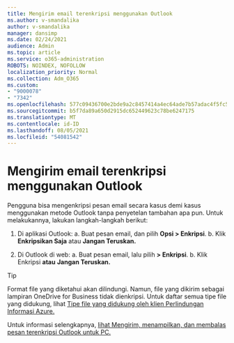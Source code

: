 ```yaml
---
title: Mengirim email terenkripsi menggunakan Outlook
ms.author: v-smandalika
author: v-smandalika
manager: dansimp
ms.date: 02/24/2021
audience: Admin
ms.topic: article
ms.service: o365-administration
ROBOTS: NOINDEX, NOFOLLOW
localization_priority: Normal
ms.collection: Adm_O365
ms.custom:
- "9000078"
- "7342"
ms.openlocfilehash: 577c09436700e2bde9a2c8457414a4ec64ade7b57adac4f5fc51ca7cffe73656
ms.sourcegitcommit: b5f7da89a650d2915dc652449623c78be6247175
ms.translationtype: MT
ms.contentlocale: id-ID
ms.lasthandoff: 08/05/2021
ms.locfileid: "54081542"
---
```

# <a name="send-encrypted-email-using-outlook"></a>Mengirim email terenkripsi menggunakan Outlook

Pengguna bisa mengenkripsi pesan email secara kasus demi kasus menggunakan metode Outlook tanpa penyetelan tambahan apa pun. Untuk melakukannya, lakukan langkah-langkah berikut:

1. Di aplikasi Outlook: a. Buat pesan email, dan pilih **Opsi > Enkripsi**. 
    b. Klik **Enkripsikan Saja** atau **Jangan Teruskan.**

2. Di Outlook di web: a. Buat pesan email, lalu pilih **> Enkripsi**.
    b. Klik Enkripsi **atau** **Jangan Teruskan.**

> [!TIP]
> Format file yang diketahui akan dilindungi. Namun, file yang dikirim sebagai lampiran OneDrive for Business tidak dienkripsi. Untuk daftar semua tipe file yang didukung, lihat [Tipe file yang didukung oleh klien Perlindungan Informasi Azure.](https://docs.microsoft.com/azure/information-protection/rms-client/client-admin-guide-file-types)

Untuk informasi selengkapnya, [lihat Mengirim, menampilkan, dan membalas pesan terenkripsi Outlook untuk PC.](https://support.microsoft.com/topic/send-view-and-reply-to-encrypted-messages-in-outlook-for-pc-eaa43495-9bbb-4fca-922a-df90dee51980)



